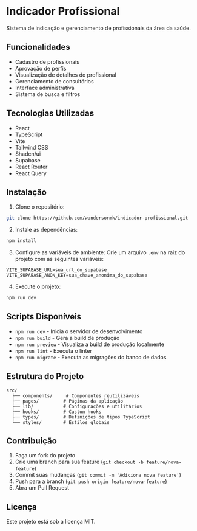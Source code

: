 # Indicador Profissional

Sistema de indicação e gerenciamento de profissionais da área da saúde.

## Funcionalidades

- Cadastro de profissionais
- Aprovação de perfis
- Visualização de detalhes do profissional
- Gerenciamento de consultórios
- Interface administrativa
- Sistema de busca e filtros

## Tecnologias Utilizadas

- React
- TypeScript
- Vite
- Tailwind CSS
- Shadcn/ui
- Supabase
- React Router
- React Query

## Instalação

1. Clone o repositório:
```bash
git clone https://github.com/wandersonmk/indicador-profissional.git
```

2. Instale as dependências:
```bash
npm install
```

3. Configure as variáveis de ambiente:
Crie um arquivo `.env` na raiz do projeto com as seguintes variáveis:
```env
VITE_SUPABASE_URL=sua_url_do_supabase
VITE_SUPABASE_ANON_KEY=sua_chave_anonima_do_supabase
```

4. Execute o projeto:
```bash
npm run dev
```

## Scripts Disponíveis

- `npm run dev` - Inicia o servidor de desenvolvimento
- `npm run build` - Gera a build de produção
- `npm run preview` - Visualiza a build de produção localmente
- `npm run lint` - Executa o linter
- `npm run migrate` - Executa as migrações do banco de dados

## Estrutura do Projeto

```
src/
  ├── components/     # Componentes reutilizáveis
  ├── pages/         # Páginas da aplicação
  ├── lib/           # Configurações e utilitários
  ├── hooks/         # Custom hooks
  ├── types/         # Definições de tipos TypeScript
  └── styles/        # Estilos globais
```

## Contribuição

1. Faça um fork do projeto
2. Crie uma branch para sua feature (`git checkout -b feature/nova-feature`)
3. Commit suas mudanças (`git commit -m 'Adiciona nova feature'`)
4. Push para a branch (`git push origin feature/nova-feature`)
5. Abra um Pull Request

## Licença

Este projeto está sob a licença MIT.
